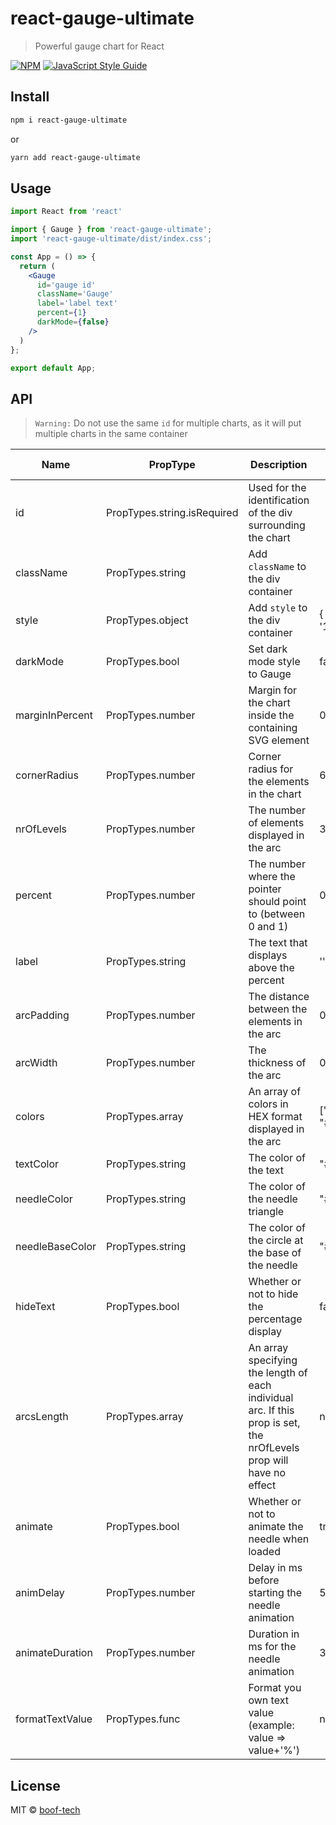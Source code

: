 # react-gauge-ultimate

> Powerful gauge chart for React

[![NPM](https://img.shields.io/npm/v/react-gauge-ultimate.svg)](https://www.npmjs.com/package/react-gauge-ultimate) [![JavaScript Style Guide](https://img.shields.io/badge/code_style-standard-brightgreen.svg)](https://standardjs.com)


## Install

```bash
npm i react-gauge-ultimate
```
or
```bash
yarn add react-gauge-ultimate
```

## Usage

```jsx
import React from 'react'

import { Gauge } from 'react-gauge-ultimate';
import 'react-gauge-ultimate/dist/index.css';

const App = () => {
  return (
    <Gauge
      id='gauge id'
      className='Gauge'
      label='label text'
      percent={1}
      darkMode={false}
    />
  )
};

export default App;
```

## API

> `Warning:` Do not use the same `id` for multiple charts, as it will put multiple charts in the same container

| Name            | PropType                    | Description                                                    | Default value          |
|-----------------|-----------------------------|----------------------------------------------------------------|------------------------|
| id              | PropTypes.string.isRequired | Used for the identification of the div surrounding the chart   |                        |
| className       | PropTypes.string            | Add `className` to the div container                           |                        |
| style           | PropTypes.object            | Add `style` to the div container                               | { width: '100%' }      |
| darkMode        | PropTypes.bool              | Set dark mode style to Gauge                                   | false      |
| marginInPercent | PropTypes.number            | Margin for the chart inside the containing SVG element         | 0.05                   |
| cornerRadius    | PropTypes.number            | Corner radius for the elements in the chart                    | 6                      |
| nrOfLevels      | PropTypes.number            | The number of elements displayed in the arc                    | 3                      |
| percent         | PropTypes.number            | The number where the pointer should point to (between 0 and 1) | 0.4                    |
| label           | PropTypes.string            | The text that displays above the percent                       | ''                     |
| arcPadding      | PropTypes.number            | The distance between the elements in the arc                   | 0.05                   |
| arcWidth        | PropTypes.number            | The thickness of the arc                                       | 0.2                    |
| colors          | PropTypes.array             | An array of colors in HEX format displayed in the arc          | ["#00FF00", "#FF0000"] |
| textColor       | PropTypes.string            | The color of the text                                          | "#FFFFFF"              |
| needleColor     | PropTypes.string            | The color of the needle triangle                               | "#464A4F"              |
| needleBaseColor | PropTypes.string            | The color of the circle at the base of the needle              | "#464A4F"              |
| hideText        | PropTypes.bool              | Whether or not to hide the percentage display                  | false                  |
| arcsLength      | PropTypes.array             | An array specifying the length of each individual arc. If this prop is set, the nrOfLevels prop will have no effect      | none                   |
| animate         | PropTypes.bool              | Whether or not to animate the needle when loaded               | true                   |
| animDelay       | PropTypes.number            | Delay in ms before starting the needle animation               | 500                    |
| animateDuration | PropTypes.number            | Duration in ms for the needle animation                        | 3000                   |
| formatTextValue | PropTypes.func              | Format you own text value (example: value => value+'%')        | null                   |

## License

MIT © [boof-tech](https://github.com/boof-tech)
